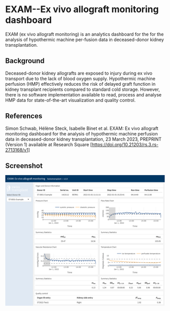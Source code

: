 # EXAM--Ex vivo allograft monitoring dashboard

EXAM (ex vivo allograft monitoring) is an analytics dashboard for the for the analysis of hypothermic machine per-fusion data in deceased-donor kidney transplantation.

## Background
Deceased-donor kidney allografts are exposed to injury during ex vivo transport due to the lack of blood oxygen supply. Hypothermic machine perfusion (HMP) effectively reduces the risk of delayed graft function in kidney transplant recipients compared to standard cold storage. However, there is no software implementation available to read, process and analyse HMP data for state-of-the-art visualization and quality control.

## References
Simon Schwab, Hélène Steck, Isabelle Binet et al. EXAM: Ex vivo allograft monitoring dashboard for the analysis of hypothermic machine perfusion data in deceased-donor kidney transplantation, 23 March 2023, PREPRINT (Version 1) available at Research Square [https://doi.org/10.21203/rs.3.rs-2713168/v1]

## Screenshot
![Screenshot of the EXAM dashboard.](images/screenshot.png)
